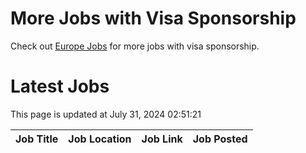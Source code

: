 # More Jobs with Visa Sponsorship

Check out [Europe Jobs](https://github.com/sureshparimi/europejobs#latest-jobs) for more jobs with visa sponsorship.

# Latest Jobs

This page is updated at July 31, 2024 02:51:21

| Job Title | Job Location | Job Link | Job Posted |
| --- | --- | --- | --- |
